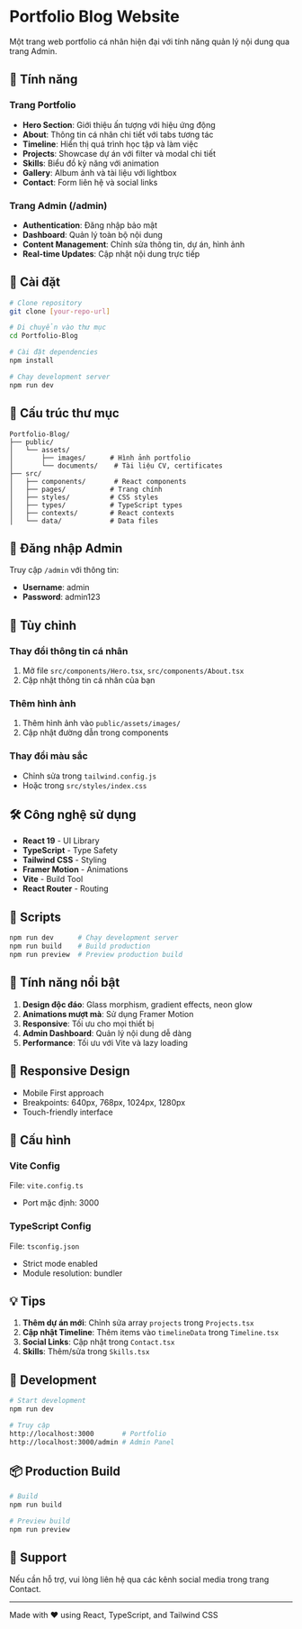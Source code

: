# Portfolio Blog Website

Một trang web portfolio cá nhân hiện đại với tính năng quản lý nội dung qua trang Admin.

## 🌟 Tính năng

### Trang Portfolio
- **Hero Section**: Giới thiệu ấn tượng với hiệu ứng động
- **About**: Thông tin cá nhân chi tiết với tabs tương tác
- **Timeline**: Hiển thị quá trình học tập và làm việc
- **Projects**: Showcase dự án với filter và modal chi tiết
- **Skills**: Biểu đồ kỹ năng với animation
- **Gallery**: Album ảnh và tài liệu với lightbox
- **Contact**: Form liên hệ và social links

### Trang Admin (/admin)
- **Authentication**: Đăng nhập bảo mật
- **Dashboard**: Quản lý toàn bộ nội dung
- **Content Management**: Chỉnh sửa thông tin, dự án, hình ảnh
- **Real-time Updates**: Cập nhật nội dung trực tiếp

## 🚀 Cài đặt

```bash
# Clone repository
git clone [your-repo-url]

# Di chuyển vào thư mục
cd Portfolio-Blog

# Cài đặt dependencies
npm install

# Chạy development server
npm run dev
```

## 📁 Cấu trúc thư mục

``` 
Portfolio-Blog/
├── public/
│   └── assets/
│       ├── images/      # Hình ảnh portfolio
│       └── documents/    # Tài liệu CV, certificates
├── src/
│   ├── components/       # React components
│   ├── pages/           # Trang chính
│   ├── styles/          # CSS styles
│   ├── types/           # TypeScript types
│   ├── contexts/        # React contexts
│   └── data/            # Data files
```

## 🔐 Đăng nhập Admin

Truy cập `/admin` với thông tin:
- **Username**: admin
- **Password**: admin123

## 🎨 Tùy chỉnh

### Thay đổi thông tin cá nhân
1. Mở file `src/components/Hero.tsx`, `src/components/About.tsx`
2. Cập nhật thông tin cá nhân của bạn

### Thêm hình ảnh
1. Thêm hình ảnh vào `public/assets/images/`
2. Cập nhật đường dẫn trong components

### Thay đổi màu sắc
- Chỉnh sửa trong `tailwind.config.js`
- Hoặc trong `src/styles/index.css`

## 🛠️ Công nghệ sử dụng

- **React 19** - UI Library
- **TypeScript** - Type Safety
- **Tailwind CSS** - Styling
- **Framer Motion** - Animations
- **Vite** - Build Tool
- **React Router** - Routing

## 📝 Scripts

```bash
npm run dev      # Chạy development server
npm run build    # Build production
npm run preview  # Preview production build
```

## 🎯 Tính năng nổi bật

1. **Design độc đáo**: Glass morphism, gradient effects, neon glow
2. **Animations mượt mà**: Sử dụng Framer Motion
3. **Responsive**: Tối ưu cho mọi thiết bị
4. **Admin Dashboard**: Quản lý nội dung dễ dàng
5. **Performance**: Tối ưu với Vite và lazy loading

## 📱 Responsive Design

- Mobile First approach
- Breakpoints: 640px, 768px, 1024px, 1280px
- Touch-friendly interface

## 🔧 Cấu hình

### Vite Config
File: `vite.config.ts`
- Port mặc định: 3000

### TypeScript Config
File: `tsconfig.json`
- Strict mode enabled
- Module resolution: bundler

## 💡 Tips

1. **Thêm dự án mới**: Chỉnh sửa array `projects` trong `Projects.tsx`
2. **Cập nhật Timeline**: Thêm items vào `timelineData` trong `Timeline.tsx`
3. **Social Links**: Cập nhật trong `Contact.tsx`
4. **Skills**: Thêm/sửa trong `Skills.tsx`

## 🚦 Development

```bash
# Start development
npm run dev

# Truy cập
http://localhost:3000       # Portfolio
http://localhost:3000/admin # Admin Panel
```

## 📦 Production Build

```bash
# Build
npm run build

# Preview build
npm run preview
```

## 🤝 Support

Nếu cần hỗ trợ, vui lòng liên hệ qua các kênh social media trong trang Contact.

---

Made with ❤️ using React, TypeScript, and Tailwind CSS